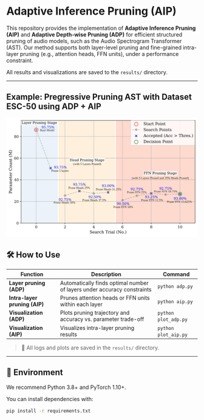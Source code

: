 # Adaptive Inference Pruning (AIP)

This repository provides the implementation of **Adaptive Inference Pruning (AIP)** and **Adaptive Depth-wise Pruning (ADP)** for efficient structured pruning of audio models, such as the Audio Spectrogram Transformer (AST). Our method supports both layer-level pruning and fine-grained intra-layer pruning (e.g., attention heads, FFN units), under a performance constraint.

All results and visualizations are saved to the `results/` directory.

---
## Example: Pregressive Pruning AST with Dataset ESC-50 using ADP + AIP
![Pruning Curve](AIP-esc50-ast-fold_1-seed_6.svg)


## 🛠️ How to Use

| Function | Description | Command |
|----------|-------------|---------|
| **Layer pruning (ADP)** | Automatically finds optimal number of layers under accuracy constraints | `python adp.py` |
| **Intra-layer pruning (AIP)** | Prunes attention heads or FFN units within each layer | `python aip.py` |
| **Visualization (ADP)** | Plots pruning trajectory and accuracy vs. parameter trade-off | `python plot_adp.py` |
| **Visualization (AIP)** | Visualizes intra-layer pruning results | `python plot_aip.py` |

> 🔧 All logs and plots are saved in the `results/` directory.

---

## 🧱 Environment

We recommend Python 3.8+ and PyTorch 1.10+.

You can install dependencies with:

```bash
pip install -r requirements.txt

